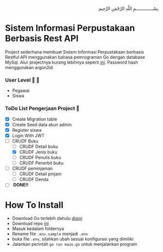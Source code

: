 <p align="right">
بِسْــــــــــــــمِ اللَّهِ الرَّحْمَنِ الرَّحِيم 
</p>

# Sistem Informasi Perpustakaan Berbasis Rest API

Project sederhana membuat Sistem Informasi Perpustakaan berbasis Restful API menggunakan bahasa pemrograman Go dengan database MySql. Alur projectnya kurang lebihnya seperti [ini](https://core.ac.uk/download/pdf/12347733.pdf). Password hash menggunakan argon2id

### User Level :boy: :woman:
- Pegawai 
- Siswa

### ToDo List Pengerjaan Project :pushpin:
- [x] Create Migration table
- [x] Create Seed data akun admin
- [x] Register siswa
- [x] Login With JWT
- [ ] CRUDF Buku
    - [ ] CRUDF Detail buku
    - [x] CRUDF Jenis buku
    - [ ] CRUDF Penulis buku
    - [ ] CRUDF Penerbit buku
- [ ] CRUDF peminjaman
    - [ ] CRUDF Detail pinjam
    - [ ] CRUDF Denda
- [ ] <b> DONE!!</b> 

# How To Install
- Download Go terlebih dahulu [disini](https://golang.org/dl/)
- Download repo [ini](https://github.com/afrizal423/Golang-Perpustakaan-Restful-API/archive/master.zip)
- Masuk kedalam foldernya
- Rename file ```.env.sample``` menjadi ```.env```
- buka file ```.env```, silahkan ubah sesuai konfigurasi yang dimiliki
- Jalankan perintah ```go run main.go``` untuk menjalankan program